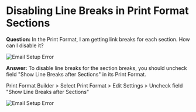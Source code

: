 <!-- add-breadcrumbs -->
# Disabling Line Breaks in Print Format Sections

**Question:** In the Print Format, I am getting link breaks for each section. How can I disable it?

<img alt="Email Setup Error" class="screenshot" src="{{docs_base_url}}/v12/assets/img/articles/sections-1.png">

**Answer:** To disable line breaks for the section breaks, you should uncheck field "Show Line Breaks after Sections" in its Print Format.

Print Format Builder > Select Print Format > Edit Settings > Uncheck field "Show Line Breaks after Sections"

<img alt="Email Setup Error" class="screenshot" src="{{docs_base_url}}/v12/assets/img/articles/sections-2.gif">